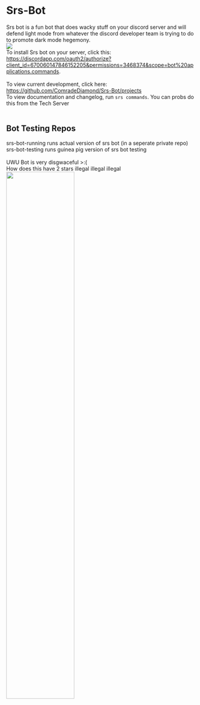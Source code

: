 # Srs-Bot
Srs bot is a fun bot that does wacky stuff on your discord server and will defend light mode from whatever the discord developer team is trying to do to promote dark mode hegemony. <br />
<img src="https://i.imgur.com/rqq7uQL.png"/>
<br />
To install Srs bot on your server, click this: https://discordapp.com/oauth2/authorize?client_id=670060147846152205&permissions=3468374&scope=bot%20applications.commands. <br><br>
To view current development, click here: https://github.com/ComradeDiamond/Srs-Bot/projects <br>
To view documentation and changelog, run `srs commands`. You can probs do this from the Tech Server
<br /><br />
## Bot Testing Repos
srs-bot-running runs actual version of srs bot (in a seperate private repo)<br>
srs-bot-testing runs guinea pig version of srs bot testing
<br /> <br />
UWU Bot is very disgwaceful >:( <br />
How does this have 2 stars illegal illegal illegal <br />
<img src="https://i.imgur.com/8wRv5th.png" style="width: 60%"/>
